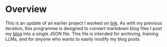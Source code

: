 # Overview

This is an update of an earlier project I worked on [link](https://github.com/sortsammcdonald/md_json{). As with my previous iteration, this programme is designed to convert markdown blog files I post my [blog](www.ql-blog.co) into a single JSON file. This file is intended for archiving, training LLMs, and for anyone who wants to easily modify my blog posts.
